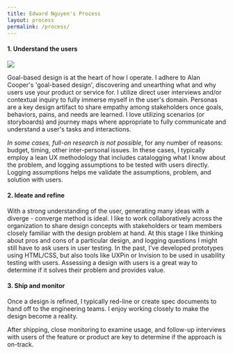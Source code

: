 ```yaml
---
title: Edward Nguyen's Process
layout: process
permalink: /process/
---
```


<h4>1. Understand the users</h4>

<img src="/assets/img/understand-users2.png"/>

Goal-based design is at the heart of how I operate. I adhere to Alan Cooper's 'goal-based design', discovering and unearthing what and why users use your product or service for. I utilize direct user interviews and/or contextual inquiry to fully immerse myself in the user's domain. Personas are a key design artifact to share empathy among stakeholders once goals, behaviors, pains, and needs are learned. I love utilizing scenarios (or storyboards) and journey maps where appropriate to fully communicate and understand a user's tasks and interactions.

<i>In some cases, full-on research is not possible</i>, for any number of reasons: budget, timing, other inter-personal issues. In these cases, I typically employ a lean UX methodology that includes catalogging what I know about the problem, and logging assumptions to be tested with users directly. Logging assumptions helps me validate the assumptions, problem, and solution with users.    

<h4>2. Ideate and refine</h4>
        
With a strong understanding of the user, generating many ideas with a diverge - converge method is ideal. I like to work collaboratively across the organization to share design concepts with stakeholders or team members closely familiar with the design problem at hand. At this stage I like thinking about pros and cons of a particular design, and logging questions I might still have to ask users in user testing. In the past, I've developed prototypes using HTML/CSS, but also tools like UXPin or Invision to be used in usability testing with users. Assessing a design with users is a great way to determine if it solves their problem and provides value.

<h4>3. Ship and monitor</h4>

Once a design is refined, I typically red-line or create spec documents to hand off to the engineering teams. I enjoy working closely to make the design become a reality.

After shipping, close monitoring to examine usage, and follow-up interviews with users of the feature or product are key to determine if the approach is on-track.
